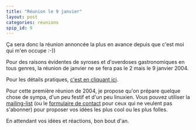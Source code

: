 ```yaml
---
title: "Réunion le 9 janvier"
layout: post
categories: reunions
spip_id: 9
---
```

Ça sera donc la réunion annoncée la plus en avance depuis que c'est moi qui m'en occupe :-))

Pour des raisons évidentes de syroses et d'overdoses gastronomiques en tous genres, la réunion de janvier ne se fera pas le 2 mais le 9 janvier 2004.

Pour les détails pratiques, [c'est en cliquant ici](/association/les-reunions-du-plug/).

Pour cette première réunion de 2004, je propose qu'on prépare quelque chose de sympa, d'un peu festif et d'un peu linuxien. Vous pouvez utiliser la [mailing-list](//association/mailing-lists.html) (ou le [formulaire de contact](/contact/) pour ceux qui ne veulent pas s'abonner) pour proposer vos idées les plus cool ou les plus folles.

En attendant vos idées et réactions, bon bout d'an.